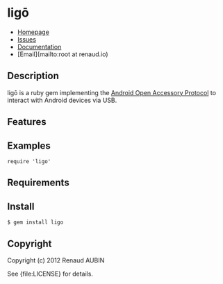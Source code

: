 <!--- coding: utf-8; fill-column: 80 --->
# ligō

* [Homepage](https://github.com/nibua-r/ligo#readme)
* [Issues](https://github.com/nibua-r/ligo/issues)
* [Documentation](http://rubydoc.info/gems/ligo/frames)
* [Email](mailto:root at renaud.io)

## Description

ligō is a ruby gem implementing the
[Android Open Accessory Protocol](http://source.android.com/tech/accessories/aoap/aoa.html) to
interact with Android devices via USB.

## Features

## Examples

    require 'ligo'

## Requirements

## Install

    $ gem install ligo

## Copyright

Copyright (c) 2012 Renaud AUBIN

See {file:LICENSE} for details.
